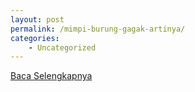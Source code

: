 ```yaml
---
layout: post
permalink: /mimpi-burung-gagak-artinya/
categories:
    - Uncategorized
---
```


[Baca Selengkapnya](/02)